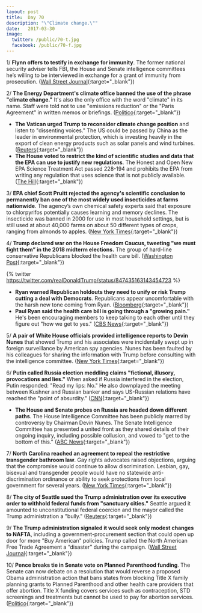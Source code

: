 ```yaml
---
layout: post
title:  Day 70
description: "\"Climate change.\""
date:   2017-03-30
image:
  twitter: /public/70-t.jpg
  facebook: /public/70-f.jpg
---
```


1/ **Flynn offers to testify in exchange for immunity**. The former national security adviser tells FBI, the House and Senate intelligence committees he’s willing to be interviewed in exchange for a grant of immunity from prosecution. ([Wall Street Journal](https://www.wsj.com/articles/mike-flynn-offers-to-testify-in-exchange-for-immunity-1490912959){:target="_blank"})

2/ **The Energy Department's climate office banned the use of the phrase "climate change."** It's also the only office with the word "climate" in its name. Staff were told not to use "emissions reduction" or the "Paris Agreement" in written memos or briefings. ([Politico](https://secure.politico.com/story/2017/03/energy-department-climate-change-phrases-banned-236655){:target="_blank"})

* **The Vatican urged Trump to reconsider climate change position** and listen to "dissenting voices." The US could be passed by China as the leader in environmental protection, which is investing heavily in the export of clean energy products such as solar panels and wind turbines. ([Reuters](http://www.reuters.com/article/us-climatechange-trump-vatican-idUSKBN1711TV){:target="_blank"})
* **The House voted to restrict the kind of scientific studies and data that the EPA can use to justify new regulations**. The Honest and Open New EPA Science Treatment Act passed 228-194 and prohibits the EPA from writing any regulation that uses science that is not publicly available. ([The Hill](http://thehill.com/policy/energy-environment/326380-house-votes-to-restrict-epas-use-of-science){:target="_blank"})

3/ **EPA chief Scott Pruitt rejected the agency's scientific conclusion to permanently ban one of the most widely used insecticides at farms nationwide**. The agency’s own chemical safety experts said that exposure to chlorpyrifos potentially causes learning and memory declines. The insecticide was banned in 2000 for use in most household settings, but is still used at about 40,000 farms on about 50 different types of crops, ranging from almonds to apples. ([New York Times](https://www.nytimes.com/2017/03/29/us/politics/epa-insecticide-chlorpyrifos.html){:target="_blank"})

4/ **Trump declared war on the House Freedom Caucus, tweeting "we must fight them” in the 2018 midterm elections.** The group of hard-line conservative Republicans blocked the health care bill. ([Washington Post](https://www.washingtonpost.com/news/post-politics/wp/2017/03/30/trump-says-we-must-fight-hard-line-conservative-freedom-caucus-in-2018-midterm-elections/){:target="_blank"})

{% twitter https://twitter.com/realDonaldTrump/status/847435163143454723 %}

* **Ryan warned Republican holdouts they need to unify or risk Trump cutting a deal with Democrats**. Republicans appear uncomfortable with the harsh new tone coming from Ryan. ([Bloomberg](https://www.bloomberg.com/politics/articles/2017-03-30/ryan-wary-of-trump-deal-with-democrats-if-gop-fails-on-obamacare){:target="_blank"})
* **Paul Ryan said the health care bill is going through a "growing pain."** He's been encouraging members to keep talking to each other until they figure out "how we get to yes." ([CBS News](http://www.cbsnews.com/news/paul-ryan-on-house-intel-chairman-devin-nunes-trump-russia-gop-health-care/){:target="_blank"})

5/ **A pair of White House officials provided intelligence reports to Devin Nunes** that showed Trump and his associates were incidentally swept up in foreign surveillance by American spy agencies. Nunes has been faulted by his colleagues for sharing the information with Trump before consulting with the intelligence committee. ([New York Times](https://www.nytimes.com/2017/03/30/us/politics/devin-nunes-intelligence-reports.html){:target="_blank"})

6/ **Putin called Russia election meddling claims "fictional, illusory, provocations and lies."**  When asked if Russia interfered in the election, Putin responded: "Read my lips: No." He also downplayed the meeting between Kushner and Russian banker and says US-Russian relations have reached the "point of absurdity." ([CNN](http://edition.cnn.com/2017/03/30/politics/putin-russia-us-election-denial/index.html){:target="_blank"})

* **The House and Senate probes on Russia are headed down different paths**. The House Intelligence Committee has been publicly marred by controversy by Chairman Devin Nunes. The Senate Intelligence Committee has presented a united front as they shared details of their ongoing inquiry, including possible collusion, and vowed to "get to the bottom of this." ([ABC News](http://abcnews.go.com/Politics/house-senate-russia-probes-headed-paths/story?id=46454962){:target="_blank"})

7/ **North Carolina reached an agreement to repeal the restrictive transgender bathroom law**. Gay rights advocates raised objections, arguing that the compromise would continue to allow discrimination. Lesbian, gay, bisexual and transgender people would have no statewide anti-discrimination ordinance or ability to seek protections from local government for several years. ([New York Times](https://www.nytimes.com/2017/03/29/us/north-carolina-lawmakers-reach-deal-to-repeal-so-called-bathroom-bill.html){:target="_blank"})

8/ **The city of Seattle sued the Trump administration over its executive order to withhold federal funds from "sanctuary cities."** Seattle argued it amounted to unconstitutional federal coercion and the mayor called the Trump administration a "bully." ([Reuters](http://www.reuters.com/article/us-usa-immigration-sanctuary-seattle-idUSKBN17039B){:target="_blank"})

9/ **The Trump administration signaled it would seek only modest changes to NAFTA**, including a government-procurement section that could open up door for more "Buy American" policies. Trump called the North American Free Trade Agreement a “disaster” during the campaign. ([Wall Street Journal](https://www.wsj.com/articles/trump-administration-signals-it-would-seek-mostly-modest-changes-to-nafta-1490842268){:target="_blank"})

10/ **Pence breaks tie in Senate vote on Planned Parenthood funding**. The Senate can now debate on a resolution that would reverse a proposed Obama administration action that bans states from blocking Title X family planning grants to Planned Parenthood and other health care providers that offer abortion. Title X funding covers services such as contraception, STD screenings and treatments but cannot be used to pay for abortion services. ([Politico](https://secure.politico.com/story/2017/03/mike-pence-johnny-isakson-planned-parenthood-vote-senate-236702){:target="_blank"})